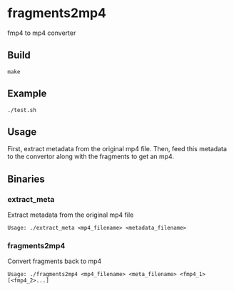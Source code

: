# fragments2mp4
fmp4 to mp4 converter

## Build
```make```

## Example
```./test.sh```

## Usage
First, extract metadata from the original mp4 file.
Then, feed this metadata to the convertor along with the fragments to get an mp4.

## Binaries
### extract_meta
Extract metadata from the original mp4 file

```Usage: ./extract_meta <mp4_filename> <metadata_filename>```
### fragments2mp4
Convert fragments back to mp4

```Usage: ./fragments2mp4 <mp4_filename> <meta_filename> <fmp4_1> [<fmp4_2>...]```
